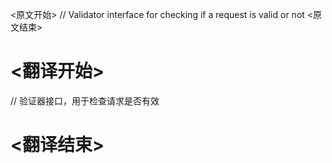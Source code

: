 
<原文开始>
// Validator interface for checking if a request is valid or not
<原文结束>

# <翻译开始>
// 验证器接口，用于检查请求是否有效
# <翻译结束>

